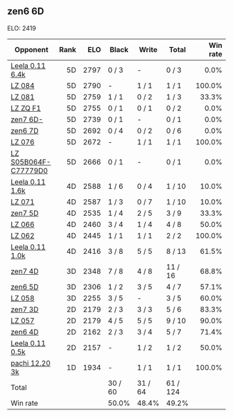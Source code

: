 ## zen6 6D ##

ELO: 2419

Opponent | Rank | ELO | Black | Write | Total | Win rate
---------|-----:|----:|-------|-------|-------|-------:
[Leela 0.11 6.4k](Leela%200.11%206.4k.md) | 5D | 2797 | 0 / 3 | - | 0 / 3 | 0.0%
[LZ 084](LZ%20084.md) | 5D | 2790 | - | 1 / 1 | 1 / 1 | 100.0%
[LZ 081](LZ%20081.md) | 5D | 2759 | 1 / 1 | 0 / 2 | 1 / 3 | 33.3%
[LZ ZQ F1](LZ%20ZQ%20F1.md) | 5D | 2755 | 0 / 1 | 0 / 1 | 0 / 2 | 0.0%
[zen7 6D-](zen7%206D-.md) | 5D | 2739 | 0 / 1 | - | 0 / 1 | 0.0%
[zen6 7D](zen6%207D.md) | 5D | 2692 | 0 / 4 | 0 / 2 | 0 / 6 | 0.0%
[LZ 076](LZ%20076.md) | 5D | 2672 | - | 1 / 1 | 1 / 1 | 100.0%
[LZ S05B064F-C77779D0](LZ%20S05B064F-C77779D0.md) | 5D | 2666 | 0 / 1 | - | 0 / 1 | 0.0%
[Leela 0.11 1.6k](Leela%200.11%201.6k.md) | 4D | 2588 | 1 / 6 | 0 / 4 | 1 / 10 | 10.0%
[LZ 071](LZ%20071.md) | 4D | 2587 | 1 / 3 | 0 / 7 | 1 / 10 | 10.0%
[zen7 5D](zen7%205D.md) | 4D | 2535 | 1 / 4 | 2 / 5 | 3 / 9 | 33.3%
[LZ 066](LZ%20066.md) | 4D | 2460 | 3 / 4 | 1 / 4 | 4 / 8 | 50.0%
[LZ 062](LZ%20062.md) | 4D | 2445 | 1 / 1 | 1 / 1 | 2 / 2 | 100.0%
[Leela 0.11 1.0k](Leela%200.11%201.0k.md) | 4D | 2416 | 3 / 8 | 5 / 5 | 8 / 13 | 61.5%
[zen7 4D](zen7%204D.md) | 3D | 2348 | 7 / 8 | 4 / 8 | 11 / 16 | 68.8%
[zen6 5D](zen6%205D.md) | 3D | 2306 | 1 / 2 | 3 / 5 | 4 / 7 | 57.1%
[LZ 058](LZ%20058.md) | 3D | 2255 | 3 / 5 | - | 3 / 5 | 60.0%
[zen7 3D](zen7%203D.md) | 2D | 2179 | 2 / 3 | 3 / 3 | 5 / 6 | 83.3%
[LZ 057](LZ%20057.md) | 2D | 2179 | 4 / 5 | 5 / 5 | 9 / 10 | 90.0%
[zen6 4D](zen6%204D.md) | 2D | 2162 | 2 / 3 | 3 / 4 | 5 / 7 | 71.4%
[Leela 0.11 0.5k](Leela%200.11%200.5k.md) | 2D | 2157 | - | 1 / 2 | 1 / 2 | 50.0%
[pachi 12.20 3k](pachi%2012.20%203k.md) | 1D | 1934 | - | 1 / 1 | 1 / 1 | 100.0%
Total | | | 30 / 60 | 31 / 64 | 61 / 124 | 
Win rate| | | 50.0% | 48.4% | 49.2% | 

